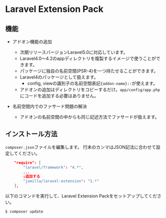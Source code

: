 
# Laravel Extension Pack

## 機能

* アドオン機能の追加
	* 次期リリースバージョンLaravel5.0に対応しています。
	* Laravel4.0〜4.2のappディレクトリを複製するイメージで使うことができます。
	* パッケージに独自の名前空間(PSR-4)を一つ持たせることができます。
	* Laravel4のパッケージとして扱えます。
		* config, viewの識別子の名前空間表記`{addon-name}::`が使えます。
	* アドオンの追加はディレクトリをコピーするだけ。`app/config/app.php`にコードを追加する必要はありません。

* 名前空間内でのファサード問題の解決
	* アドオンの名前空間の中からも同じ記述方法でファサードが扱えます。

## インストール方法

`composer.json`ファイルを編集します。
行末のカンマはJSON記法に合わせて設定してください。
``` composer.json
	"require": [
		"laravel/framework": "4.*",
		...
		↓追加する
		"jumilla/laravel-extension": "1.*"
	],
```

以下のコマンドを実行して、Laravel Extension Packをセットアップしてください。
```
$ composer update

```

`app/config/app.config`ファイルを編集します。
``` app/config/app.config
	'providers' => [
		'Illuminate\Foundation\Providers\ArtisanServiceProvider',
		...
		↓追加する
		'Jumilla\LaravelExtension\ServiceProvider',
	],
```

アドオン設定ファイルをインストールします。
`app/config/addon.php`を生成したい時に、いつでも使えます。
```
$ php artisan addon:setup
```

## 動作確認
サンプルとして、アドオン`wiki`を作成します。
アドオンに割り当てられる名前空間は`Wiki`です。(--namespaceオプションで指定することもできます。)
```
$ php artisan addon:make wiki
```

ルーティング設定を確認してください。
```
$ php artisan route
```

ローカルサーバーを立ち上げ、ブラウザで`http://localhost:8000/addons/wiki`にアクセスします。
パッケージ名が表示されれば成功です。
```
$ php artisan serve
```

## コマンド

### php artisan addon:setup
アドオン機能を有効にします。
* addonsディレクトリを作成する。
* app/config/addon.phpファイルを作成する。

### php artisan addon:make &lt;addon-name&gt; {--namespace=...} {--no-namespace}
アドオンを作成します。
* addonsディレクトリ下に、**addon-name**という名前でディレクトリを作成する。
* 以下のディレクトリ構成を作成する。
	* assets/
	* config/
		* config.php
		* addon.php
	* controllers/
		* BaseController.php
		* SampleController.php
	* lang/
		* en/
		* `Lang::getLocale()`/
	* migrations/
	* models/
	* services/
		* ServiceProvider.php
	* views/
		* sample.blade.php
	* routes.php

### php artisan addon:list
全てのアドオンの一覧を表示します。

### php artisan addon:publish
アドオン内の以下のディレクトリをコピーします。

* assets/* -> /public/assets/*
* migrations/* -> /app/migrations/*

### php artisan addon:remove &lt;addon-name&gt; {--force}
アドオンを削除します。
単純に指定のアドオンディレクトリを削除するだけです。

## ファサードの拡張
Laravel4のエイリアスローダーはグローバル名前空間にしか作用しないため、名前空間の中からファサードを扱うにはクラス名の先頭に`\`を付けなければなりません。

```
function index()
{
	return \View::make()
}
```

または、use宣言を使います。

```
use View;

...

function index()
{
	return View::make()
}
```

Laravel Extensionは、アドオン下の名前空間内に対してファサードを解決するエイリアスローダーを持っているので、Laravel公式ドキュメント記載の方法がそのまま使えます。

```
function index()
{
	return View::make()
}
```

## 起動時の動き

* アドオンディレクトリ直下の.phpファイルを全てrequireします。
* `addons/{addon-name}/config/addon.php` の `namespace`を見て、`directories`に指定された全てのディレクトリに対しPSR-4規約に基づくクラスオートロードの設定をします。

## 著者

Fumio Furukawa (fumio.furukawa@gmail.com)

## ライセンス

MIT
